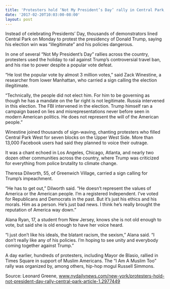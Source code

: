 ```yaml
---
title: 'Protesters hold ‘Not My President’s Day’ rally in Central Park, call election ‘illegitimate’'
date: '2017-02-20T10:03:00-08:00'
layout: post
---
```


Instead of celebrating Presidents’ Day, thousands of demonstrators lined Central Park on Monday to protest the presidency of Donald Trump, saying his election win was “illegitimate” and his policies dangerous.

In one of several “Not My President’s Day” rallies across the country, protesters used the holiday to rail against Trump’s controversial travel ban, and his rise to power despite a popular vote defeat.

“He lost the popular vote by almost 3 million votes,” said Zack Winestine, a researcher from lower Manhattan, who carried a sign calling the election illegitimate.

“Technically, the people did not elect him. For him to be governing as though he has a mandate on the far right is not legitimate. Russia intervened in this election. The FBI intervened in the election. Trump himself ran a campaign based on lies and misrepresentations never before seen in modern American politics. He does not represent the will of the American people.”

Winestine joined thousands of sign-waving, chanting protesters who filled Central Park West for seven blocks on the Upper West Side. More than 13,000 Facebook users had said they planned to voice their outrage.

It was a chant echoed in Los Angeles, Chicago, Atlanta, and nearly two dozen other communities across the country, where Trump was criticized for everything from police brutality to climate change.

Theresa Dilworth, 55, of Greenwich Village, carried a sign calling for Trump’s impeachment.

“He has to get out,” Dilworth said. “He doesn’t represent the values of America or the American people. I’m a registered Independent. I’ve voted for Republicans and Democrats in the past. But it’s just his ethics and his morals. Him as a person. He’s just bad news. I think he’s really brought the reputation of America way down.”

Alana Ryan, 17, a student from New Jersey, knows she is not old enough to vote, but said she is old enough to have her voice heard.

“I just don’t like his ideals, the blatant racism, the sexism,” Alana said. “I don’t really like any of his policies. I’m hoping to see unity and everybody coming together against Trump.”

A day earlier, hundreds of protesters, including Mayor de Blasio, rallied in Times Square in support of Muslim Americans. The “I Am A Muslim Too” rally was organized by, among others, hip-hop mogul Russell Simmons.

Source: Leonard Greene, www.nydailynews.com/new-york/protesters-hold-not-president-day-rally-central-park-article-1.2977449